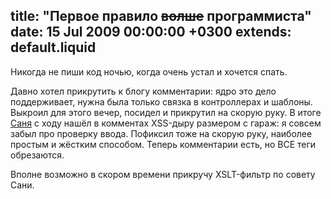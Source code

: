 title: "Первое правило <del>волше</del> программиста"
date: 15 Jul 2009 00:00:00 +0300
extends: default.liquid
---
Никогда не пиши код ночью, когда очень устал и хочется спать.

Давно хотел прикрутить к блогу комментарии: ядро это дело поддерживает, нужна была только связка в контроллерах и шаблоны. Выкроил для этого вечер, посидел и прикрутил на скорую руку. В итоге [Саня](http://www.notengine.ru/) с ходу нашёл в комментах XSS-дыру размером с гараж: я совсем забыл про проверку ввода. Пофиксил тоже на скорую руку, наиболее простым и жёстким способом. Теперь комментарии есть, но ВСЕ теги обрезаются.

Вполне возможно в скором времени прикручу XSLT-фильтр по совету Сани.
